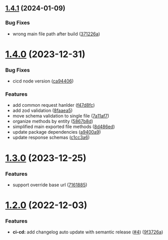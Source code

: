 ## [1.4.1](https://github.com/lucasvtiradentes/ticktick-api-lvt/compare/v1.4.0...v1.4.1) (2024-01-09)


### Bug Fixes

* wrong main file path after build ([371226a](https://github.com/lucasvtiradentes/ticktick-api-lvt/commit/371226a971810048a497889b4d5699cd277e4a6a))

# [1.4.0](https://github.com/lucasvtiradentes/ticktick-api-lvt/compare/v1.3.0...v1.4.0) (2023-12-31)


### Bug Fixes

* cicd node version ([ca94406](https://github.com/lucasvtiradentes/ticktick-api-lvt/commit/ca9440675b6e903ec6615893b9d5ad588800b760))


### Features

* add common request hanlder ([f47d8fc](https://github.com/lucasvtiradentes/ticktick-api-lvt/commit/f47d8fc91e7506576e767ac406ce426fa88b02f2))
* add zod validation ([8faaea5](https://github.com/lucasvtiradentes/ticktick-api-lvt/commit/8faaea5418fae030f787ae30ddb010d269659394))
* move schema validation to single file ([7a11af7](https://github.com/lucasvtiradentes/ticktick-api-lvt/commit/7a11af72fbf28031e8640605b3b1a3c662c48f78))
* organize methods by entity ([5867b8d](https://github.com/lucasvtiradentes/ticktick-api-lvt/commit/5867b8d7d6c4c6a028d43a616c3559abe232af12))
* simplified main exported file methods ([8d486ed](https://github.com/lucasvtiradentes/ticktick-api-lvt/commit/8d486eded733c176b8219a3efe0bae5ce404812b))
* update package dependencies ([a9400a9](https://github.com/lucasvtiradentes/ticktick-api-lvt/commit/a9400a97a27334fa1929ccfa139d0ed2049a0b56))
* update response schemas ([c1cc3a6](https://github.com/lucasvtiradentes/ticktick-api-lvt/commit/c1cc3a6a85e8d4aed4d27b13268c1f568a87d0ff))

# [1.3.0](https://github.com/lucasvtiradentes/ticktick-api-lvt/compare/v1.2.0...v1.3.0) (2023-12-25)


### Features

* support override base url ([7161885](https://github.com/lucasvtiradentes/ticktick-api-lvt/commit/7161885b2f57a9136663af1ef85b7e900b7b0a18))

# [1.2.0](https://github.com/lucasvtiradentes/ticktick-api-lvt/compare/v1.1.0...v1.2.0) (2022-12-03)


### Features

* **ci-cd:** add changelog auto update with semantic release ([#4](https://github.com/lucasvtiradentes/ticktick-api-lvt/issues/4)) ([9f3726a](https://github.com/lucasvtiradentes/ticktick-api-lvt/commit/9f3726ae4ec6f9690e8d11f3d1af9c71ae518666))
